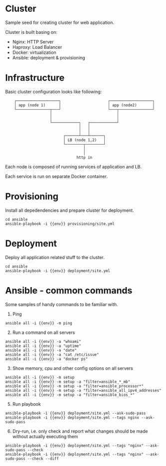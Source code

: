# Cluster

Sample seed for creating cluster for web application.

Cluster is built basing on:
- Nginx: HTTP Server
- Haproxy: Load Balancer
- Docker: virtualization 
- Ansible: deployment & provisioning

# Infrastructure

Basic cluster configuration looks like following:

```preformated
    ┌───────────────────┐                     ┌───────────────────┐
    │ app (node 1)      │                     │ app (node2)       │
    └───────────────┬───┘                     └───┬───────────────┘
                    │                             │
                    │                             │
                    └────────────┐   ┌────────────┘
                                 │   │
                                 │   │
                          ┌──────┴───┴──────┐
                          │ LB (node 1,2)   │
                          └────────┬────────┘
                                   │
                                   │
                                http in
```

Each node is composed of running services of application and LB.

Each service is run on separate Docker container.

# Provisioning

Install all depedendencies and prepare cluster for deployment.

```shell
cd ansible
ansible-playbook -i {{env}} provisioning/site.yml
```

# Deployment

Deploy all application related stuff to the cluster. 

```shell
cd ansible
ansible-playbook -i {{env}} deployment/site.yml
```

# Ansible - common commands

Some samples of handy commands to be familiar with. 

1. Ping

```shell
ansible all -i {{env}} -m ping
```

2. Run a command on all servers

```shell
ansible all -i {{env}} -a "whoami"
ansible all -i {{env}} -a "uptime"
ansible all -i {{env}} -a "date"
ansible all -i {{env}} -a "cat /etc/issue"
ansible all -i {{env}} -a "docker ps"
```

3. Show memory, cpu and other config options on all servers

```shell
ansible all -i {{env}} -m setup
ansible all -i {{env}} -m setup -a "filter=ansible_*_mb"
ansible all -i {{env}} -m setup -a "filter=ansible_processor*"
ansible all -i {{env}} -m setup -a "filter=ansible_all_ipv4_addresses"
ansible all -i {{env}} -m setup -a "filter=ansible_bios_*"
```

5. Run playbook

```shell
ansible-playbook -i {{env}} deployment/site.yml --ask-sudo-pass
ansible-playbook -i {{env}} deployment/site.yml --tags nginx --ask-sudo-pass
```

6. Dry-run, i.e. only check and report what changes should be made without actually executing them

```shell
ansible-playbook -i {{env}} deployment/site.yml --tags "nginx" --ask-sudo-pass --check
ansible-playbook -i {{env}} deployment/site.yml --tags "nginx" --ask-sudo-pass --check --diff
```


